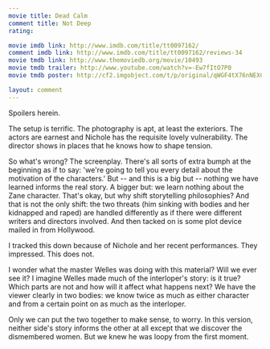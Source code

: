 ```yaml
---
movie title: Dead Calm
comment title: Not Deep
rating: 

movie imdb link: http://www.imdb.com/title/tt0097162/
comment imdb link: http://www.imdb.com/title/tt0097162/reviews-34
movie tmdb link: http://www.themoviedb.org/movie/10493
movie tmdb trailer: http://www.youtube.com/watch?v=-Ew7fItO7P0
movie tmdb poster: http://cf2.imgobject.com/t/p/original/qWGF4tX76nNEXCRmGXtMtqyr1O7.jpg

layout: comment
---
```


Spoilers herein.

The setup is terrific. The photography is apt, at least the exteriors. The actors are earnest and Nichole has the requisite lovely vulnerability. The director shows in places that he knows how to shape tension.

So what's wrong? The screenplay. There's all sorts of extra bumph at the beginning as if to say: 'we're going to tell you every detail about the motivation of the characters.' But -- and this is a big but -- nothing we have learned informs the real story. A bigger but: we learn nothing about the Zane character. That's okay, but why shift storytelling philosophies? And that is not the only shift: the two threats (him sinking with bodies and her kidnapped and raped) are handled differently as if there were different writers and directors involved. And then tacked on is some plot device mailed in from Hollywood.

I tracked this down because of Nichole and her recent performances. They impressed. This does not.

I wonder what the master Welles was doing with this material? Will we ever see it? I imagine Welles made much of the interloper's story: is it true? Which parts are not and how will it affect what happens next? We have the viewer clearly in two bodies: we know twice as much as either character and from a certain point on as much as the interloper. 

Only we can put the two together to make sense, to worry. In this version, neither side's story informs the other at all except that we discover the dismembered women. But we knew he was loopy from the first moment.